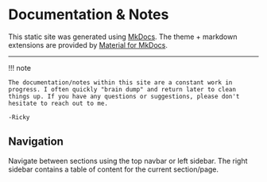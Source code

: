 # Documentation & Notes

This static site was generated using [MkDocs](https://www.mkdocs.org). The theme + markdown extensions are provided by [Material for MkDocs](https://squidfunk.github.io/mkdocs-material/).

---

!!! note

    The documentation/notes within this site are a constant work in progress. I often quickly "brain dump" and return later to clean things up. If you have any questions or suggestions, please don't hesitate to reach out to me. 
    
    -Ricky

## Navigation

Navigate between sections using the top navbar or left sidebar. The right sidebar contains a table of content for the current section/page.
